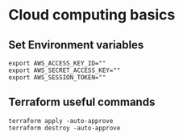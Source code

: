 # Cloud computing basics

## Set Environment variables
```
export AWS_ACCESS_KEY_ID=""
export AWS_SECRET_ACCESS_KEY=""
export AWS_SESSION_TOKEN=""
```

## Terraform useful commands
```
terraform apply -auto-approve
terraform destroy -auto-approve
```
